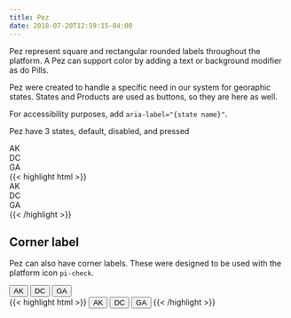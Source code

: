 ```yaml
---
title: Pez
date: 2018-07-20T12:59:15-04:00
---
```

Pez represent square and rectangular rounded labels throughout the platform.
A Pez can support color by adding a text or background modifier as do Pills.

Pez were created to handle a specific need in our system for georaphic states. States and Products are used as buttons, so they are here as well.

For accessibility purposes, add `aria-label="{state name}"`.

Pez have 3 states, default, disabled, and pressed


 <div class="pez" aria-label="Alaska">
   AK
 </div>
 <div class="pez disabled" aria-label="Washington DC">
   DC
 </div>
 <div class="pez pressed" aria-label="Georgia">
   GA
 </div>

<div class="mt-3 mb-4">
{{< highlight html >}}
 <div class="pez" aria-label="Alaska">
   AK
 </div>
 <div class="pez disabled" aria-label="Washington DC">
   DC
 </div>
 <div class="pez pressed" aria-label="Georgia">
   GA
 </div>
 {{< /highlight >}}
 </div>

## Corner label

Pez can also have corner labels. These were designed to be used with the platform icon `pi-check`.

<button class="pez" aria-label="Alaska">
    AK
   <div class="pez__check-wrapper">
     <i class="pi-check" aria-hidden="true"></i>
   </div>
 </button>
 <button class="pez disabled" aria-label="Washington DC">
   DC
   <div class="pez__check-wrapper">
     <i class="pi-check" aria-hidden="true"></i>
   </div>
 </button>
 <button class="pez pressed" aria-label="Georgia">
   GA
   <div class="pez__check-wrapper">
     <i class="pi-check" aria-hidden="true"></i>
   </div>
 </button>

<div class="mt-3 mb-4">
{{< highlight html >}}
 <button class="pez" aria-label="Alaska">
    AK
   <div class="pez__check-wrapper">
     <i class="pi-check" aria-hidden="true"></i>
   </div>
 </button>
 <button class="pez disabled" aria-label="Washington DC">
   DC
   <div class="pez__check-wrapper">
     <i class="pi-check" aria-hidden="true"></i>
   </div>
 </button>
 <button class="pez pressed" aria-label="Georgia">
   GA
   <div class="pez__check-wrapper">
     <i class="pi-check" aria-hidden="true"></i>
   </div>
 </button>
{{< /highlight >}}
</div>
